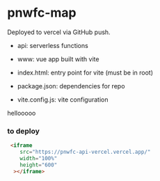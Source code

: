 # pnwfc-map

Deployed to vercel via GitHub push.

 * api: serverless functions
 * www: vue app built with vite

 * index.html: entry point for vite (must be in root)
 * package.json: dependencies for repo
 * vite.config.js: vite configuration

 hellooooo

### to deploy
``` html
 <iframe 
    src="https://pnwfc-api-vercel.vercel.app/" 
    width="100%" 
    height="600" 
  ></iframe>
```
